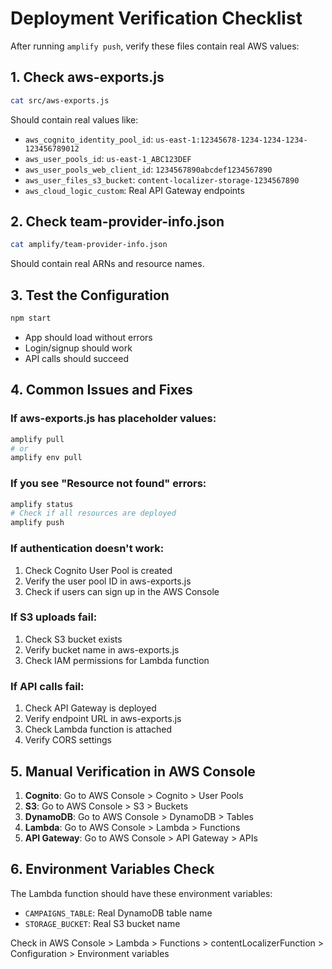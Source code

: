 # Deployment Verification Checklist

After running `amplify push`, verify these files contain real AWS values:

## 1. Check aws-exports.js
```bash
cat src/aws-exports.js
```
Should contain real values like:
- `aws_cognito_identity_pool_id`: `us-east-1:12345678-1234-1234-1234-123456789012`
- `aws_user_pools_id`: `us-east-1_ABC123DEF`
- `aws_user_pools_web_client_id`: `1234567890abcdef1234567890`
- `aws_user_files_s3_bucket`: `content-localizer-storage-1234567890`
- `aws_cloud_logic_custom`: Real API Gateway endpoints

## 2. Check team-provider-info.json
```bash
cat amplify/team-provider-info.json
```
Should contain real ARNs and resource names.

## 3. Test the Configuration
```bash
npm start
```
- App should load without errors
- Login/signup should work
- API calls should succeed

## 4. Common Issues and Fixes

### If aws-exports.js has placeholder values:
```bash
amplify pull
# or
amplify env pull
```

### If you see "Resource not found" errors:
```bash
amplify status
# Check if all resources are deployed
amplify push
```

### If authentication doesn't work:
1. Check Cognito User Pool is created
2. Verify the user pool ID in aws-exports.js
3. Check if users can sign up in the AWS Console

### If S3 uploads fail:
1. Check S3 bucket exists
2. Verify bucket name in aws-exports.js
3. Check IAM permissions for Lambda function

### If API calls fail:
1. Check API Gateway is deployed
2. Verify endpoint URL in aws-exports.js
3. Check Lambda function is attached
4. Verify CORS settings

## 5. Manual Verification in AWS Console

1. **Cognito**: Go to AWS Console > Cognito > User Pools
2. **S3**: Go to AWS Console > S3 > Buckets
3. **DynamoDB**: Go to AWS Console > DynamoDB > Tables
4. **Lambda**: Go to AWS Console > Lambda > Functions
5. **API Gateway**: Go to AWS Console > API Gateway > APIs

## 6. Environment Variables Check

The Lambda function should have these environment variables:
- `CAMPAIGNS_TABLE`: Real DynamoDB table name
- `STORAGE_BUCKET`: Real S3 bucket name

Check in AWS Console > Lambda > Functions > contentLocalizerFunction > Configuration > Environment variables
